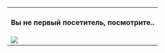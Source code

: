 <div align="center">
<table>
	<tr>
		<td>
			<h4>Вы не первый посетитель, посмотрите..</h4>
			<a href="#hello-there-"><img src="https://count.getloli.com/@:itsegorov?name=%3Aitsegorov&theme=booru-lewd"></a>
	</tr>
</table>
</div>
